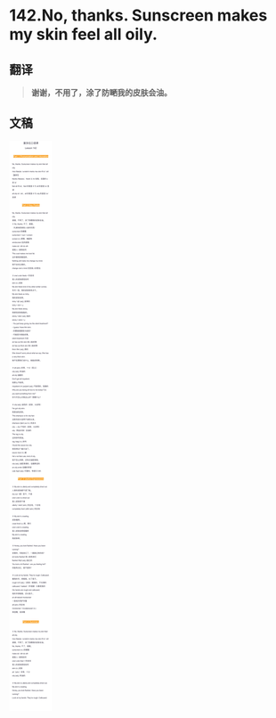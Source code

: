 # 142.No, thanks. Sunscreen makes my skin feel all oily.

## 翻译

> **谢谢，不用了，涂了防嗮我的皮肤会油。**

## 文稿

![](img/142.jpg)

